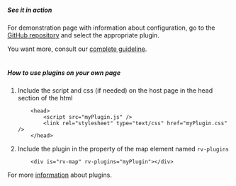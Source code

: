 ##### See it in action

For demonstration page with information about configuration, go to the <a target="_blank" href="https://github.com/fgpv-vpgf/contributed-plugins">GitHub repository</a> and select the appropriate plugin.

You want more, consult our <a target="_blank" href="https://fgpguide.github.io/Guidelines/">complete guideline</a>.
<br /><br />

##### How to use plugins on your own page

1.  Include the script and css (if needed) on the host page in the head section of the html
    ```
        <head>
            <script src="myPlugin.js" />
            <link rel="stylesheet" type="text/css" href="myPlugin.css" />
        </head>
    ```
2. Include the plugin in the property of the map element named ```rv-plugins```
    ```
        <div is="rv-map" rv-plugins="myPlugin"></div>
    ```

For more <a target="_blank" href="http://fgpv-vpgf.github.io/fgpv-vpgf/v3.2.0/#/developer/plugins">information</a> about plugins.
